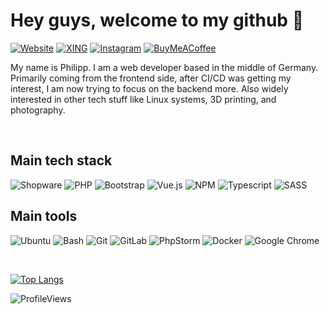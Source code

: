 # Hey guys, welcome to my github 👋

[![Website](https://img.shields.io/badge/Website-%23181717.svg?style=for-the-badge&logoColor=white)](https://www.pt1602.de/)
[![XING](https://img.shields.io/badge/xing-%23181717.svg?style=for-the-badge&logo=xing&logoColor=white)](https://www.xing.com/profile/Philipp_Tuchardt/)
[![Instagram](https://img.shields.io/badge/Instagram-%23181717.svg?style=for-the-badge&logo=Instagram&logoColor=white)](https://www.instagram.com/ptgrafie/)
[![BuyMeACoffee](https://img.shields.io/badge/Buy%20Me%20a%20Coffee-%23181717?style=for-the-badge&logo=buy-me-a-coffee&logoColor=white)](https://www.buymeacoffee.com/pt1602)

My name is Philipp. I am a web developer based in the middle of Germany. Primarily coming from the frontend side, after CI/CD was getting my interest, I am now trying to focus on the backend more. Also widely interested in other tech stuff like Linux systems, 3D printing, and photography.

<br>

## Main tech stack
![Shopware](https://img.shields.io/badge/Shopware-%23181717.svg?style=for-the-badge&logo=shopware&logoColor=white)
![PHP](https://img.shields.io/badge/PHP-%23181717.svg?style=for-the-badge&logo=PHP&logoColor=white)
![Bootstrap](https://img.shields.io/badge/bootstrap-%23181717.svg?style=for-the-badge&logo=bootstrap&logoColor=white)
![Vue.js](https://img.shields.io/badge/vuejs-%23181717.svg?style=for-the-badge&logo=vuedotjs&logoColor=white)
![NPM](https://img.shields.io/badge/NPM-%23181717.svg?style=for-the-badge&logo=npm&logoColor=white)
![Typescript](https://img.shields.io/badge/typescript-%23181717.svg?style=for-the-badge&logo=typescript&logoColor=white)
![SASS](https://img.shields.io/badge/SASS-%23181717.svg?style=for-the-badge&logo=SASS&logoColor=white)

## Main tools
![Ubuntu](https://img.shields.io/badge/Ubuntu-%23181717?style=for-the-badge&logo=ubuntu&logoColor=white)
![Bash](https://img.shields.io/badge/gnubash-%23181717?style=for-the-badge&logo=gnubash&logoColor=white)
![Git](https://img.shields.io/badge/git-%23181717.svg?style=for-the-badge&logo=git&logoColor=white)
![GitLab](https://img.shields.io/badge/gitlab-%23181717.svg?style=for-the-badge&logo=gitlab&logoColor=white)
![PhpStorm](https://img.shields.io/badge/phpstorm-%23181717?style=for-the-badge&logo=phpstorm&logoColor=white)
![Docker](https://img.shields.io/badge/docker-%23181717.svg?style=for-the-badge&logo=docker&logoColor=white)
![Google Chrome](https://img.shields.io/badge/Google%20Chrome-%23181717?style=for-the-badge&logo=GoogleChrome&logoColor=white)

<br>

[![Top Langs](https://github-readme-stats.vercel.app/api/top-langs/?username=PT1602&langs_count=6&layout=compact&show_icons=true&title_color=ffffff&icon_color=34abeb&text_color=daf7dc&bg_color=0000)](https://github.com/PT1602/github-readme-stats)

![ProfileViews](https://komarev.com/ghpvc/?username=PT1602&color=55fff5)
